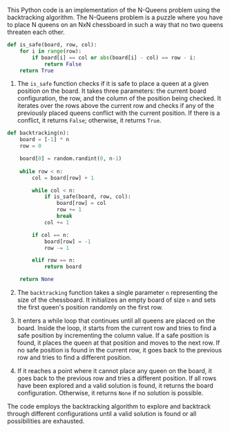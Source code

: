 This Python code is an implementation of the N-Queens problem using the backtracking algorithm. The N-Queens problem is a puzzle where you have to place N queens on an NxN chessboard in such a way that no two queens threaten each other.

```python
def is_safe(board, row, col):
    for i in range(row):
        if board[i] == col or abs(board[i] - col) == row - i:
            return False
    return True
```

1. The `is_safe` function checks if it is safe to place a queen at a given position on the board. It takes three parameters: the current board configuration, the row, and the column of the position being checked. It iterates over the rows above the current row and checks if any of the previously placed queens conflict with the current position. If there is a conflict, it returns `False`; otherwise, it returns `True`.

```python
def backtracking(n):
    board = [-1] * n
    row = 0

    board[0] = random.randint(0, n-1)
    
    while row < n:
        col = board[row] + 1

        while col < n:
            if is_safe(board, row, col):
                board[row] = col
                row += 1
                break
            col += 1

        if col == n:
            board[row] = -1
            row -= 1

        elif row == n:
            return board

    return None

```

2. The `backtracking` function takes a single parameter `n` representing the size of the chessboard. It initializes an empty board of size `n` and sets the first queen's position randomly on the first row.

3. It enters a while loop that continues until all queens are placed on the board. Inside the loop, it starts from the current row and tries to find a safe position by incrementing the column value. If a safe position is found, it places the queen at that position and moves to the next row. If no safe position is found in the current row, it goes back to the previous row and tries to find a different position.

4. If it reaches a point where it cannot place any queen on the board, it goes back to the previous row and tries a different position. If all rows have been explored and a valid solution is found, it returns the board configuration. Otherwise, it returns `None` if no solution is possible.

The code employs the backtracking algorithm to explore and backtrack through different configurations until a valid solution is found or all possibilities are exhausted.